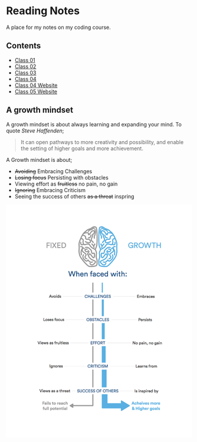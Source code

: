 # Reading Notes

A place for my notes on my coding course.

## Contents

- [Class 01](https://r-saunders.github.io/reading-notes/102/class-01)
- [Class 02](https://r-saunders.github.io/reading-notes/102/class-02)
- [Class 03](https://r-saunders.github.io/reading-notes/102/class-03)
- [Class 04](https://r-saunders.github.io/reading-notes/102/class-04)
- [Class 04 Website](https://r-saunders.github.io/reading-notes/102/class-04-website)
- [Class 05 Website](https://r-saunders.github.io/reading-notes/102/class-05-website)

## **A growth mindset**

A growth mindset is about always learning and expanding your mind. To quote *Steve Haffenden*;

> It can open pathways to more creativity and possibility, and enable the setting of higher goals and more achievement.

A Growth mindset is about;

- ~~Avoiding~~ Embracing Challenges
- ~~Losing focus~~ Persisting with obstacles
- Viewing effort as ~~fruitless~~ no pain, no gain
- ~~Ignoring~~ Embracing Criticism
- Seeing the success of others ~~as a threat~~ inspring

![Growth Mindset](NewGrowthMindset2.png)